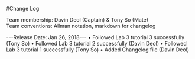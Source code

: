 ﻿#Change Log

Team membership:  Davin Deol (Captain) & Tony So (Mate)  
Team conventions: Allman notation, markdown for changelog  

---Release Date: Jan 26, 2018---
• Followed Lab 3 tutorial 3 successfully (Tony So)
• Followed Lab 3 tutorial 2 successfully (Davin Deol)
• Followed Lab 3 tutorial 1 successfully (Tony So)
• Added Changelog file (Davin Deol)